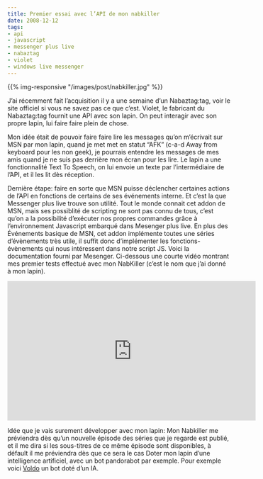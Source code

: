 ```yaml
---
title: Premier essai avec l’API de mon nabkiller
date: 2008-12-12
tags:
- api
- javascript
- messenger plus live
- nabaztag
- violet
- windows live messenger
---
```

{{% img-responsive "/images/post/nabkiller.jpg" %}}

J’ai récemment fait l’acquisition il y a une semaine d’un Nabaztag:tag, voir le site officiel si vous ne savez pas ce que c’est.
Violet, le fabricant du Nabaztag:tag fournit une API avec son lapin. On peut interagir avec son propre lapin, lui faire faire plein de chose.
<!--more-->
Mon idée était de pouvoir faire faire lire les messages qu’on m’écrivait sur MSN par mon lapin, quand je met met en statut “AFK” (c-a-d Away from keyboard pour les non geek), je pourrais entendre les messages de mes amis quand je ne suis pas derrière mon écran pour les lire.
Le lapin a une fonctionnalité Text To Speech, on lui envoie un texte par l’intermédiaire de l’API, et il les lit dès réception.

Dernière étape: faire en sorte que MSN puisse déclencher certaines actions de l’API en fonctions de certains de ses événements interne. Et c’est la que Messenger plus live trouve son utilité. Tout le monde connait cet addon de MSN, mais ses possiblité de scripting ne sont pas connu de tous, c’est qu’on a la possibilité d’exécuter nos propres commandes grâce à l’environnement Javascript embarqué dans Mesenger plus live. En plus des Événements basique de MSN, cet addon implémente toutes une séries d’évènements très utile, il suffit donc d’implémenter les fonctions-évènements qui nous intéressent dans notre script JS.
Voici la documentation fourni par Mesenger.
Ci-dessous une courte vidéo montrant mes premier tests effectué avec mon NabKiller (c’est le nom que j’ai donné à mon lapin).

<div class="video-wrapper">
    <iframe width="560" height="315" src="https://www.youtube.com/embed/4BKnJzcEGio?rel=0" frameborder="0" allowfullscreen></iframe>
</div>

Idée que je vais surement développer avec mon lapin:
Mon Nabkiller me préviendra dès qu’un nouvelle épisode des séries que je regarde est publié, et il me dira si les sous-titres de ce même épisode sont disponibles, à défault il me préviendra dès que ce sera le cas
Doter mon lapin d’une intelligence artificiel, avec un bot pandorabot par exemple. Pour exemple voici [Voldo](http://sycophante.vhost.pandorabots.com/pandora/talk-oddcast?botid=a77514392e359d3d) un bot doté d’un IA.